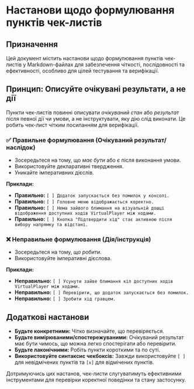 # Настанови щодо формулювання пунктів чек-листів

## Призначення

Цей документ містить настанови щодо формулювання пунктів чек-листів у Markdown-файлах для забезпечення чіткості, послідовності та ефективності, особливо для цілей тестування та верифікації.

## Принцип: Описуйте очікувані результати, а не дії

Пункти чек-листів повинні описувати *очікуваний стан* або *результат* після певної дії чи умови, а не інструктувати, яку дію слід виконати. Це робить чек-лист чітким посиланням для верифікації.

### ✅ Правильне формулювання (Очікуваний результат/наслідок)

-   Зосередьтеся на тому, що *має бути* або *є* після виконання умови.
-   Використовуйте декларативні твердження.
-   Уникайте імперативних дієслів.

**Приклади:**

-   **Правильно:** `[ ] Додаток запускається без помилок у консолі.`
-   **Правильно:** `[ ] Головне меню відображається коректно.`
-   **Правильно:** `[ ] Нема зайвого блимання на візуальній дошці відображення доступних ходів VirtualPlayer між ходами.`
-   **Правильно:** `[ ] Кнопка "Підтвердити хід" стає активною після вибору напрямку та відстані.`

### ❌ Неправильне формулювання (Дія/інструкція)

-   Зосередьтеся на тому, *що робити*.
-   Використовуйте імперативні дієслова.

**Приклади:**

-   **Неправильно:** `[ ] Усунути зайве блимання кіл доступних ходів VirtualPlayer між ходами.`
-   **Неправильно:** `[ ] Перевірити, що додаток запускається без помилок.`
-   **Неправильно:** `[ ] Зробити хід гравцем.`

## Додаткові настанови

-   **Будьте конкретними:** Чітко визначайте, що перевіряється.
-   **Будьте вимірюваними/спостережуваними:** Очікуваний результат має бути чимось, що можна легко спостерігати або перевірити.
-   **Будьте лаконічними:** Робіть пункти короткими та по суті.
-   **Використовуйте синтаксис чекбоксів:** Завжди використовуйте `[ ]` для невідмічених пунктів та `[x]` для відмічених пунктів.

Дотримуючись цих настанов, чек-листи слугуватимуть ефективними інструментами для перевірки коректної поведінки та стану застосунку.